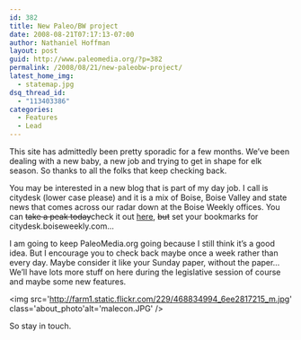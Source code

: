 ```yaml
---
id: 382
title: New Paleo/BW project
date: 2008-08-21T07:17:13-07:00
author: Nathaniel Hoffman
layout: post
guid: http://www.paleomedia.org/?p=382
permalink: /2008/08/21/new-paleobw-project/
latest_home_img:
  - statemap.jpg
dsq_thread_id:
  - "113403386"
categories:
  - Features
  - Lead
---
```

This site has admittedly been pretty sporadic for a few months. We&#8217;ve been dealing with a new baby, a new job and trying to get in shape for elk season. So thanks to all the folks that keep checking back.

You may be interested in a new blog that is part of my day job. I call is citydesk (lower case please) and it is a mix of Boise, Boise Valley and state news that comes across our radar down at the Boise Weekly offices. You can <del datetime="2008-08-23T02:37:15+00:00">take a peak today</del>check it out [here](http://citydesk.boiseweekly.com), <del datetime="2008-08-23T02:37:15+00:00">but</del> set your bookmarks for citydesk.boiseweekly.com&#8230; 

I am going to keep PaleoMedia.org going because I still think it&#8217;s a good idea. But I encourage you to check back maybe once a week rather than every day. Maybe consider it like your Sunday paper, without the paper&#8230; We&#8217;ll have lots more stuff on here during the legislative session of course and maybe some new features.

<img src='http://farm1.static.flickr.com/229/468834994_6ee2817215_m.jpg' class='about_photo'alt='malecon.JPG' /> 

So stay in touch.
